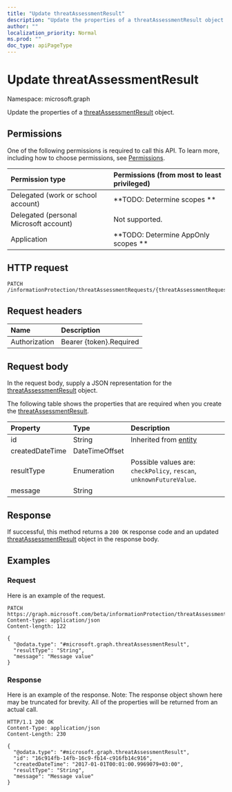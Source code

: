 ```yaml
---
title: "Update threatAssessmentResult"
description: "Update the properties of a threatAssessmentResult object."
author: ""
localization_priority: Normal
ms.prod: ""
doc_type: apiPageType
---
```


# Update threatAssessmentResult

Namespace: microsoft.graph

Update the properties of a [threatAssessmentResult](../resources/threatassessmentresult.md) object.

## Permissions
One of the following permissions is required to call this API. To learn more, including how to choose permissions, see [Permissions](/concepts/permissions-reference.md).

|Permission type|Permissions (from most to least privileged)|
|:---|:---|
|Delegated (work or school account)|**TODO: Determine scopes **|
|Delegated (personal Microsoft account)|Not supported.|
|Application|**TODO: Determine AppOnly scopes **|

## HTTP request
<!-- {
  "blockType": "ignored"
}
-->
``` http
PATCH /informationProtection/threatAssessmentRequests/{threatAssessmentRequestId}/results/{threatAssessmentResultId}
```

## Request headers
|Name|Description|
|:---|:---|
|Authorization|Bearer {token}.Required|

## Request body
In the request body, supply a JSON representation for the [threatAssessmentResult](../resources/threatassessmentresult.md) object.

The following table shows the properties that are required when you create the [threatAssessmentResult](../resources/threatassessmentresult.md).

|Property|Type|Description|
|:---|:---|:---|
|id|String| Inherited from [entity](../resources/entity.md)|
|createdDateTime|DateTimeOffset||
|resultType|Enumeration| Possible values are: `checkPolicy`, `rescan`, `unknownFutureValue`.|
|message|String||



## Response
If successful, this method returns a `200 OK` response code and an updated [threatAssessmentResult](../resources/threatassessmentresult.md) object in the response body.

## Examples

### Request
Here is an example of the request.
<!-- {
  "blockType": "request",
  "name": "update_threatassessmentresult"
}
-->
``` http
PATCH https://graph.microsoft.com/beta/informationProtection/threatAssessmentRequests/{threatAssessmentRequestId}/results/{threatAssessmentResultId}
Content-type: application/json
Content-length: 122

{
  "@odata.type": "#microsoft.graph.threatAssessmentResult",
  "resultType": "String",
  "message": "Message value"
}
```

### Response
Here is an example of the response. Note: The response object shown here may be truncated for brevity. All of the properties will be returned from an actual call.
<!-- {
  "blockType": "response",
  "truncated": true
}
-->
``` http
HTTP/1.1 200 OK
Content-Type: application/json
Content-Length: 230

{
  "@odata.type": "#microsoft.graph.threatAssessmentResult",
  "id": "16c914fb-14fb-16c9-fb14-c916fb14c916",
  "createdDateTime": "2017-01-01T00:01:00.9969079+03:00",
  "resultType": "String",
  "message": "Message value"
}
```

